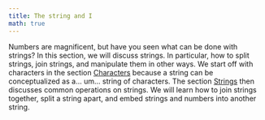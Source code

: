 ```yaml
---
title: The string and I
math: true
---
```


Numbers are magnificent, but have you seen what can be done with strings? In
this section, we will discuss strings. In particular, how to split strings, join
strings, and manipulate them in other ways. We start off with characters in the
section [Characters](#characters) because a string can be conceptualized as a...
um... string of characters. The section [Strings](#strings) then discusses
common operations on strings. We will learn how to join strings together, split
a string apart, and embed strings and numbers into another string.
